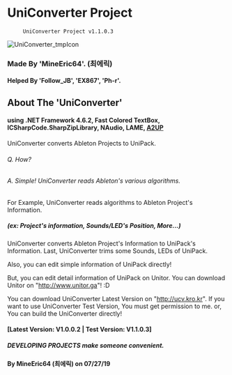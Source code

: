 # UniConverter Project

         UniConverter Project v1.1.0.3
         
![UniConverter_tmpIcon](https://github.com/MineEric64/UniConverter-Project/blob/master/Resources/UniConverterV2.png)
<!--
UniConverter_tmpIcon은 RM_Icon이 만들어지기 전의 임시 아이콘입니다.
RM_Icon이 만들어지면 tmp_Icon은 삭제해주시기 바랍니다.
![UniConverter_Icon](https://github.com/MineEric64/UniConverter-Project/blob/master/Resources/uniconverter_icon.png)
-->

### Made By 'MineEric64'. (최에릭)
#### Helped By 'Follow_JB', 'EX867', 'Ph-r'.

## About The 'UniConverter'

#### using .NET Framework 4.6.2, Fast Colored TextBox, ICSharpCode.SharpZipLibrary, NAudio, LAME, [A2UP](https://github.com/MineEric64/A2UP)

UniConverter converts Ableton Projects to UniPack.
###### Q. How? 
###### A. Simple! UniConverter reads Ableton's various algorithms.

For Example, UniConverter reads algorithms to Ableton Project's Information.
##### (ex: Project's information, Sounds/LED's Position, More...)

UniConverter converts Ableton Project's Information to UniPack's Information.
Last, UniConverter trims some Sounds, LEDs of UniPack.

Also, you can edit simple information of UniPack directly!

But, you can edit detail information of UniPack on Unitor.
You can download Unitor on "http://www.unitor.ga"! :D

You can download UniConverter Latest Version on "http://ucv.kro.kr".
If you want to use UniConverter Test Version, You must get permission to me. or, You can build the UniConverter directly!
#### [Latest Version: V1.0.0.2   |   Test Version: V1.1.0.3]


##### DEVELOPING PROJECTS make someone convenient.
#### By MineEric64 (최에릭) on 07/27/19
